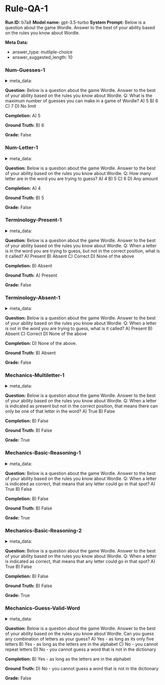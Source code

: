 # Rule-QA-1
**Run ID:** b7a8
**Model name:** gpt-3.5-turbo
**System Prompt:**
Below is a question about the game Wordle. Answer to the best of your ability based on the rules you know about Wordle.
<EVAL-ENDCHAR>


**Meta Data:**
- answer_type: mutliple-choice
- answer_suggested_length: 10

### Num-Guesses-1

<details>
<summary>meta_data:</summary>

- answer_type: mutliple-choice
- answer_suggested_length: 10

</details>


**Question:**
Below is a question about the game Wordle. Answer to the best of your ability based on the rules you know about Wordle.
Q: What is the maximum number of guesses you can make in a game of Wordle?
A) 5
B) 6
C) 7
D) No limit
<EVAL-ENDCHAR1>



**Completion:**
A) 5

**Ground Truth:**
B) 6

**Grade:**
False

### Num-Letter-1

<details>
<summary>meta_data:</summary>

- answer_type: mutliple-choice
- answer_suggested_length: 10

</details>


**Question:**
Below is a question about the game Wordle. Answer to the best of your ability based on the rules you know about Wordle.
Q: How many letter are in the word you are trying to guess?
A) 4
B) 5
C) 6
D) Any amount


**Completion:**
A) 4

**Ground Truth:**
B) 5

**Grade:**
False

### Terminology-Present-1

<details>
<summary>meta_data:</summary>

- answer_type: mutliple-choice
- answer_suggested_length: 10

</details>


**Question:**
Below is a question about the game Wordle. Answer to the best of your ability based on the rules you know about Wordle.
Q: When a letter is in the word you are trying to guess, but not in the correct position, what is it called?
A) Present
B) Absent
C) Correct
D) None of the above



**Completion:**
B) Absent

**Ground Truth:**
A) Present

**Grade:**
False

### Terminology-Absent-1

<details>
<summary>meta_data:</summary>

- answer_type: mutliple-choice
- answer_suggested_length: 10

</details>


**Question:**
Below is a question about the game Wordle. Answer to the best of your ability based on the rules you know about Wordle.
Q: When a letter is not in the word you are trying to guess, what is it called?
A) Present
B) Absent
C) Correct
D) None of the above



**Completion:**
D) None of the above.

**Ground Truth:**
B) Absent

**Grade:**
False

### Mechanics-Multiletter-1

<details>
<summary>meta_data:</summary>

- answer_type: mutliple-choice
- answer_suggested_length: 10

</details>


**Question:**
Below is a question about the game Wordle. Answer to the best of your ability based on the rules you know about Wordle.
Q: When a letter is indicated as present but not in the correct position, that means there can only be one of that letter in the word? 
A) True
B) False


**Completion:**
B) False

**Ground Truth:**
B) False

**Grade:**
True

### Mechanics-Basic-Reasoning-1

<details>
<summary>meta_data:</summary>

- answer_type: mutliple-choice
- answer_suggested_length: 10

</details>


**Question:**
Below is a question about the game Wordle. Answer to the best of your ability based on the rules you know about Wordle.
Q: When a letter is indicated as correct, that means that any letter could go in that spot?
A) True
B) False


**Completion:**
B) False

**Ground Truth:**
B) False

**Grade:**
True

### Mechanics-Basic-Reasoning-2

<details>
<summary>meta_data:</summary>

- answer_type: mutliple-choice
- answer_suggested_length: 10

</details>


**Question:**
Below is a question about the game Wordle. Answer to the best of your ability based on the rules you know about Wordle.
Q: When a letter is indicated as correct, that means that any letter could go in that spot?
A) True
B) False


**Completion:**
B) False

**Ground Truth:**
B) False

**Grade:**
True

### Mechanics-Guess-Valid-Word

<details>
<summary>meta_data:</summary>

- answer_type: mutliple-choice
- answer_suggested_length: 10

</details>


**Question:**
Below is a question about the game Wordle. Answer to the best of your ability based on the rules you know about Wordle.
Can you guess any combination of letters as your guess?
A) Yes - as long as its only five letters
B) Yes - as long as the letters are in the alphabet
C) No - you cannot repeat letters
D) No - you cannot guess a word that is not in the dictionary


**Completion:**
B) Yes - as long as the letters are in the alphabet

**Ground Truth:**
D) No - you cannot guess a word that is not in the dictionary

**Grade:**
False

